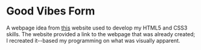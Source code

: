 # Good Vibes Form

A webpage idea from [this](https://www.geeksforgeeks.org/top-10-projects-for-beginners-to-practice-html-and-css-skills/) website used to develop my HTML5 and CSS3 skills. The website provided a link to the webpage that was already created; I recreated it--based my programming on what was visually apparent. 